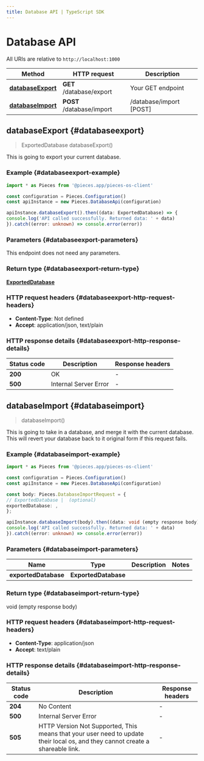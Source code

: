 ```yaml
---
title: Database API | TypeScript SDK
---
```


# Database API

All URIs are relative to `http://localhost:1000`

Method | HTTP request | Description
------------- | ------------- | -------------
[**databaseExport**](DatabaseApi#databaseexport) | **GET** /database/export | Your GET endpoint
[**databaseImport**](DatabaseApi#databaseimport) | **POST** /database/import | /database/import [POST]


## **databaseExport** {#databaseexport}
> ExportedDatabase databaseExport()

This is going to export your current database.

### Example {#databaseexport-example}

```typescript
import * as Pieces from '@pieces.app/pieces-os-client'

const configuration = Pieces.Configuration()
const apiInstance = new Pieces.DatabaseApi(configuration)

apiInstance.databaseExport().then((data: ExportedDatabase) => {
console.log('API called successfully. Returned data: ' + data)
}).catch((error: unknown) => console.error(error))
```

### Parameters {#databaseexport-parameters}

This endpoint does not need any parameters.


### Return type {#databaseexport-return-type}

[**ExportedDatabase**](../models/ExportedDatabase)

### HTTP request headers {#databaseexport-http-request-headers}

- **Content-Type**: Not defined
- **Accept**: application/json, text/plain


### HTTP response details {#databaseexport-http-response-details}
| Status code | Description | Response headers
|-------------|-------------|------------------
**200** | OK |  -  |
**500** | Internal Server Error |  -  |

## **databaseImport** {#databaseimport}
> databaseImport()

This is going to take in a database, and merge it with the current database. This will revert your database back to it original form if this request fails.

### Example {#databaseimport-example}

```typescript
import * as Pieces from '@pieces.app/pieces-os-client'

const configuration = Pieces.Configuration()
const apiInstance = new Pieces.DatabaseApi(configuration)

const body: Pieces.DatabaseImportRequest = {
// ExportedDatabase |  (optional)
exportedDatabase: ,
};

apiInstance.databaseImport(body).then((data: void (empty response body)) => {
console.log('API called successfully. Returned data: ' + data)
}).catch((error: unknown) => console.error(error))
```

### Parameters {#databaseimport-parameters}


Name | Type | Description  | Notes
------------- | ------------- | ------------- | -------------
 **exportedDatabase** | **ExportedDatabase**|  |


### Return type {#databaseimport-return-type}

void (empty response body)

### HTTP request headers {#databaseimport-http-request-headers}

- **Content-Type**: application/json
- **Accept**: text/plain


### HTTP response details {#databaseimport-http-response-details}
| Status code | Description | Response headers
|-------------|-------------|------------------
**204** | No Content |  -  |
**500** | Internal Server Error |  -  |
**505** | HTTP Version Not Supported, This means that your user need to update their local os, and they cannot create a shareable link. |  -  |


